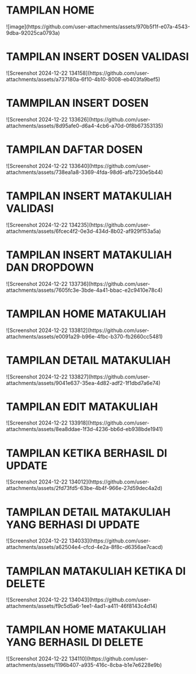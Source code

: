 <h1>TAMPILAN HOME</h1>
![image](https://github.com/user-attachments/assets/970b5f1f-e07a-4543-9dba-92025ca0793a)

<h1>TAMPILAN INSERT DOSEN VALIDASI</h1>
![Screenshot 2024-12-22 134158](https://github.com/user-attachments/assets/a737180a-6f10-4b10-8008-eb403fa9bef5)

<h1>TAMMPILAN INSERT DOSEN</h1>
![Screenshot 2024-12-22 133626](https://github.com/user-attachments/assets/8d95afe0-d6a4-4cb6-a70d-0f8b67353135)

<h1>TAMPILAN DAFTAR DOSEN</h1>
![Screenshot 2024-12-22 133640](https://github.com/user-attachments/assets/738ea1a8-3369-4fda-98d6-afb7230e5b44)

<h1>TAMPILAN INSERT MATAKULIAH VALIDASI</h1>
![Screenshot 2024-12-22 134235](https://github.com/user-attachments/assets/6fcec4f2-0e3d-434d-8b02-af929f153a5a)

<h1>TAMPILAN INSERT MATAKULIAH DAN DROPDOWN</h1>
![Screenshot 2024-12-22 133736](https://github.com/user-attachments/assets/7605fc3e-3bde-4a41-bbac-e2c9410e78c4)

<h1>TAMPILAN HOME MATAKULIAH</h1>
![Screenshot 2024-12-22 133812](https://github.com/user-attachments/assets/e0091a29-b96e-4fbc-b370-fb2660cc5481)

<h1>TAMPILAN DETAIL MATAKULIAH</h1>
![Screenshot 2024-12-22 133827](https://github.com/user-attachments/assets/9041e637-35ea-4d82-adf2-1f1dbd7a6e74)

<h1>TAMPILAN EDIT MATAKULIAH</h1>
![Screenshot 2024-12-22 133918](https://github.com/user-attachments/assets/8ea8ddae-1f3d-4236-bb6d-eb938bde1941)

<h1>TAMPILAN KETIKA BERHASIL DI UPDATE</h1>
![Screenshot 2024-12-22 134012](https://github.com/user-attachments/assets/2fd73fd5-63be-4b4f-966e-27d59dec4a2d)

<h1>TAMPILAN DETAIL MATAKULIAH YANG BERHASI DI UPDATE</h1>
![Screenshot 2024-12-22 134033](https://github.com/user-attachments/assets/a62504e4-cfcd-4e2a-8f8c-d6356ae7cacd)

<h1>TAMPILAN MATAKULIAH KETIKA DI DELETE</h1>
![Screenshot 2024-12-22 134043](https://github.com/user-attachments/assets/f9c5d5a6-1ee1-4ad1-a411-46f8143c4d14)

<h1>TAMPILAN HOME MATAKULIAH YANG BERHASIL DI DELETE</h1>
![Screenshot 2024-12-22 134110](https://github.com/user-attachments/assets/1196b407-a935-416c-8cba-b1e7e6228e9b)
